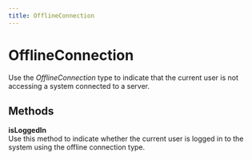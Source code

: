 ```yaml
---
title: OfflineConnection
---
```


# **OfflineConnection**

Use the *OfflineConnection* type to indicate that the current user is not accessing a system connected to a server.

## Methods

**isLoggedIn**  
Use this method to indicate whether the current user is logged in to the system using the offline connection type.